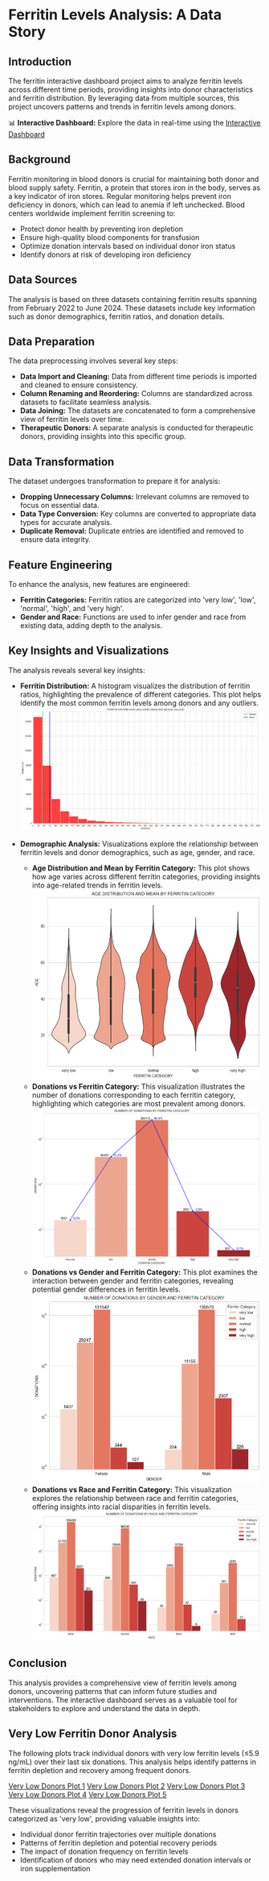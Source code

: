 # Ferritin Levels Analysis: A Data Story

## Introduction
The ferritin interactive dashboard project aims to analyze ferritin levels across different time periods, providing insights into donor characteristics and ferritin distribution. By leveraging data from multiple sources, this project uncovers patterns and trends in ferritin levels among donors.

📊 **Interactive Dashboard:** Explore the data in real-time using the [Interactive Dashboard](https://public.tableau.com/app/profile/ty.jensen/viz/WCBSFerritinAnalysisDashboard/Dashboard3)

## Background
Ferritin monitoring in blood donors is crucial for maintaining both donor and blood supply safety. Ferritin, a protein that stores iron in the body, serves as a key indicator of iron stores. Regular monitoring helps prevent iron deficiency in donors, which can lead to anemia if left unchecked. Blood centers worldwide implement ferritin screening to:
- Protect donor health by preventing iron depletion
- Ensure high-quality blood components for transfusion
- Optimize donation intervals based on individual donor iron status
- Identify donors at risk of developing iron deficiency

## Data Sources
The analysis is based on three datasets containing ferritin results spanning from February 2022 to June 2024. These datasets include key information such as donor demographics, ferritin ratios, and donation details.

## Data Preparation
The data preprocessing involves several key steps:
- **Data Import and Cleaning:** Data from different time periods is imported and cleaned to ensure consistency.
- **Column Renaming and Reordering:** Columns are standardized across datasets to facilitate seamless analysis.
- **Data Joining:** The datasets are concatenated to form a comprehensive view of ferritin levels over time.
- **Therapeutic Donors:** A separate analysis is conducted for therapeutic donors, providing insights into this specific group.

## Data Transformation
The dataset undergoes transformation to prepare it for analysis:
- **Dropping Unnecessary Columns:** Irrelevant columns are removed to focus on essential data.
- **Data Type Conversion:** Key columns are converted to appropriate data types for accurate analysis.
- **Duplicate Removal:** Duplicate entries are identified and removed to ensure data integrity.

## Feature Engineering
To enhance the analysis, new features are engineered:
- **Ferritin Categories:** Ferritin ratios are categorized into 'very low', 'low', 'normal', 'high', and 'very high'.
- **Gender and Race:** Functions are used to infer gender and race from existing data, adding depth to the analysis.

## Key Insights and Visualizations
The analysis reveals several key insights:

- **Ferritin Distribution:** A histogram visualizes the distribution of ferritin ratios, highlighting the prevalence of different categories. This plot helps identify the most common ferritin levels among donors and any outliers.
  ![Ferritin Distribution](Plots/ferritin_distribution.png)

- **Demographic Analysis:** Visualizations explore the relationship between ferritin levels and donor demographics, such as age, gender, and race.
  - **Age Distribution and Mean by Ferritin Category:** This plot shows how age varies across different ferritin categories, providing insights into age-related trends in ferritin levels.
    ![Age Distribution and Mean by Ferritin Category](Plots/age%20distribution%20and%20mean%20by%20ferritin%20category.png)
  - **Donations vs Ferritin Category:** This visualization illustrates the number of donations corresponding to each ferritin category, highlighting which categories are most prevalent among donors.
    ![Donations vs Ferritin Category](Plots/donations%20vs%20ferritin%20category.png)
  - **Donations vs Gender and Ferritin Category:** This plot examines the interaction between gender and ferritin categories, revealing potential gender differences in ferritin levels.
    ![Donations vs Gender and Ferritin Category](Plots/donations%20vs%20gender%20and%20ferritin%20category.png)
  - **Donations vs Race and Ferritin Category:** This visualization explores the relationship between race and ferritin categories, offering insights into racial disparities in ferritin levels.
    ![Donations vs Race and Ferritin Category](Plots/donations%20vs%20race%20and%20ferritin%20category.png)

## Conclusion
This analysis provides a comprehensive view of ferritin levels among donors, uncovering patterns that can inform future studies and interventions. The interactive dashboard serves as a valuable tool for stakeholders to explore and understand the data in depth.

## Very Low Ferritin Donor Analysis
The following plots track individual donors with very low ferritin levels (≤5.9 ng/mL) over their last six donations. This analysis helps identify patterns in ferritin depletion and recovery among frequent donors.

[Very Low Donors Plot 1](Plots/VL%20donor%201.png)
[Very Low Donors Plot 2](Plots/VL%20donor%202.png)
[Very Low Donors Plot 3](Plots/VL%20donor%203.png)
[Very Low Donors Plot 4](Plots/VL%20donor%204.png)
[Very Low Donors Plot 5](Plots/VL%20donor%205.png)

These visualizations reveal the progression of ferritin levels in donors categorized as 'very low', providing valuable insights into:
- Individual donor ferritin trajectories over multiple donations
- Patterns of ferritin depletion and potential recovery periods
- The impact of donation frequency on ferritin levels
- Identification of donors who may need extended donation intervals or iron supplementation
